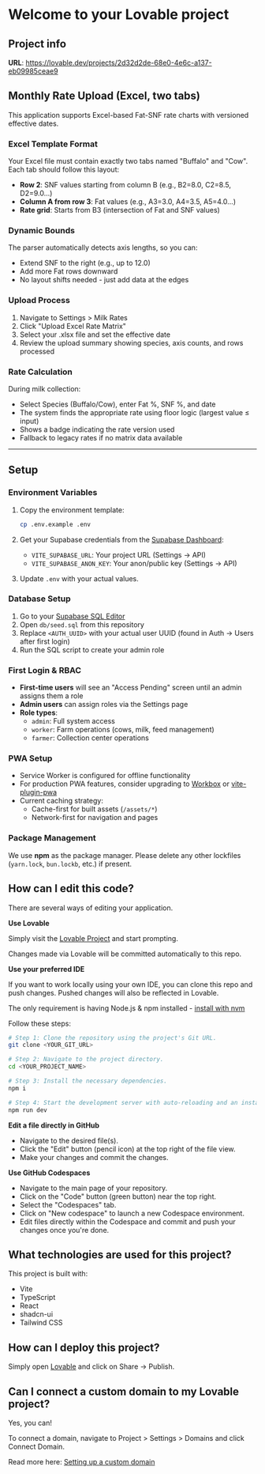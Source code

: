# Welcome to your Lovable project

## Project info

**URL**: https://lovable.dev/projects/2d32d2de-68e0-4e6c-a137-eb09985ceae9

## Monthly Rate Upload (Excel, two tabs)

This application supports Excel-based Fat-SNF rate charts with versioned effective dates.

### Excel Template Format

Your Excel file must contain exactly two tabs named "Buffalo" and "Cow". Each tab should follow this layout:

- **Row 2**: SNF values starting from column B (e.g., B2=8.0, C2=8.5, D2=9.0...)
- **Column A from row 3**: Fat values (e.g., A3=3.0, A4=3.5, A5=4.0...)  
- **Rate grid**: Starts from B3 (intersection of Fat and SNF values)

### Dynamic Bounds

The parser automatically detects axis lengths, so you can:
- Extend SNF to the right (e.g., up to 12.0)
- Add more Fat rows downward
- No layout shifts needed - just add data at the edges

### Upload Process

1. Navigate to Settings > Milk Rates
2. Click "Upload Excel Rate Matrix"
3. Select your .xlsx file and set the effective date
4. Review the upload summary showing species, axis counts, and rows processed

### Rate Calculation

During milk collection:
- Select Species (Buffalo/Cow), enter Fat %, SNF %, and date
- The system finds the appropriate rate using floor logic (largest value ≤ input)
- Shows a badge indicating the rate version used
- Fallback to legacy rates if no matrix data available

---

## Setup

### Environment Variables

1. Copy the environment template:
   ```sh
   cp .env.example .env
   ```

2. Get your Supabase credentials from the [Supabase Dashboard](https://supabase.com/dashboard):
   - `VITE_SUPABASE_URL`: Your project URL (Settings → API)
   - `VITE_SUPABASE_ANON_KEY`: Your anon/public key (Settings → API)

3. Update `.env` with your actual values.

### Database Setup

1. Go to your [Supabase SQL Editor](https://supabase.com/dashboard/project/gjimccbtclynetngfrpw/sql/new)
2. Open `db/seed.sql` from this repository
3. Replace `<AUTH_UUID>` with your actual user UUID (found in Auth → Users after first login)
4. Run the SQL script to create your admin role

### First Login & RBAC

- **First-time users** will see an "Access Pending" screen until an admin assigns them a role
- **Admin users** can assign roles via the Settings page
- **Role types**:
  - `admin`: Full system access
  - `worker`: Farm operations (cows, milk, feed management)
  - `farmer`: Collection center operations

### PWA Setup

- Service Worker is configured for offline functionality
- For production PWA features, consider upgrading to [Workbox](https://workboxjs.org/) or [vite-plugin-pwa](https://vite-pwa-org.netlify.app/)
- Current caching strategy:
  - Cache-first for built assets (`/assets/*`)
  - Network-first for navigation and pages

### Package Management

We use **npm** as the package manager. Please delete any other lockfiles (`yarn.lock`, `bun.lockb`, etc.) if present.

## How can I edit this code?

There are several ways of editing your application.

**Use Lovable**

Simply visit the [Lovable Project](https://lovable.dev/projects/2d32d2de-68e0-4e6c-a137-eb09985ceae9) and start prompting.

Changes made via Lovable will be committed automatically to this repo.

**Use your preferred IDE**

If you want to work locally using your own IDE, you can clone this repo and push changes. Pushed changes will also be reflected in Lovable.

The only requirement is having Node.js & npm installed - [install with nvm](https://github.com/nvm-sh/nvm#installing-and-updating)

Follow these steps:

```sh
# Step 1: Clone the repository using the project's Git URL.
git clone <YOUR_GIT_URL>

# Step 2: Navigate to the project directory.
cd <YOUR_PROJECT_NAME>

# Step 3: Install the necessary dependencies.
npm i

# Step 4: Start the development server with auto-reloading and an instant preview.
npm run dev
```

**Edit a file directly in GitHub**

- Navigate to the desired file(s).
- Click the "Edit" button (pencil icon) at the top right of the file view.
- Make your changes and commit the changes.

**Use GitHub Codespaces**

- Navigate to the main page of your repository.
- Click on the "Code" button (green button) near the top right.
- Select the "Codespaces" tab.
- Click on "New codespace" to launch a new Codespace environment.
- Edit files directly within the Codespace and commit and push your changes once you're done.

## What technologies are used for this project?

This project is built with:

- Vite
- TypeScript
- React
- shadcn-ui
- Tailwind CSS

## How can I deploy this project?

Simply open [Lovable](https://lovable.dev/projects/2d32d2de-68e0-4e6c-a137-eb09985ceae9) and click on Share -> Publish.

## Can I connect a custom domain to my Lovable project?

Yes, you can!

To connect a domain, navigate to Project > Settings > Domains and click Connect Domain.

Read more here: [Setting up a custom domain](https://docs.lovable.dev/tips-tricks/custom-domain#step-by-step-guide)
